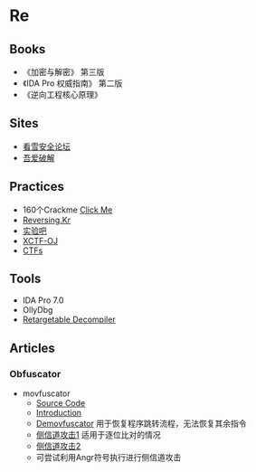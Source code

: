 # Re
## Books
- 《加密与解密》 第三版
- 《IDA Pro 权威指南》 第二版
- 《逆向工程核心原理》

## Sites
- [看雪安全论坛](https://bbs.pediy.com/)
- [吾爱破解](https://www.52pojie.cn/)

## Practices
- 160个Crackme [Click Me](/资源索引/files/CTF/Jeopardy/Re/crackme.rar)
- [Reversing.Kr](http://reversing.kr/challenge.php)
- [实验吧](http://www.shiyanbar.com/ctf/practice)
- [XCTF-OJ](http://oj.xctf.org.cn/)
- [CTFs](https://github.com/ctfs)

## Tools
- IDA Pro 7.0
- OllyDbg
- [Retargetable Decompiler](https://retdec.com/)

## Articles
### Obfuscator
- movfuscator
	- [Source Code](https://github.com/xoreaxeaxeax/movfuscator)
	- [Introduction](/资源索引/files/CTF/Jeopardy/Re/recon2015-14-christopher-domas-The-movfuscator.pdf)
	- [Demovfuscator](https://github.com/kirschju/demovfuscator) 用于恢复程序跳转流程，无法恢复其余指令
	- [侧信道攻击1](https://dustri.org/b/defeating-the-recons-movfuscator-crackme.html) 适用于逐位比对的情况
	- [侧信道攻击2](http://www.cnblogs.com/wangaohui/p/5706816.html)
	- 可尝试利用Angr符号执行进行侧信道攻击